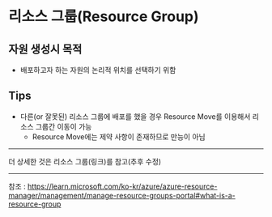 # 리소스 그룹(Resource Group)
## 자원 생성시 목적
- 배포하고자 하는 자원의 논리적 위치를 선택하기 위함 
## Tips
- 다른(or 잘못된) 리소스 그룹에 배포를 했을 경우 Resource Move를 이용해서 리소스 그룹간 이동이 가능
  -   Resource Move에는 제약 사항이 존재하므로 만능이 아님  

-----
더 상세한 것은 리소스 그룹(링크)를 참고(추후 수정)

-----
참조 : https://learn.microsoft.com/ko-kr/azure/azure-resource-manager/management/manage-resource-groups-portal#what-is-a-resource-group
